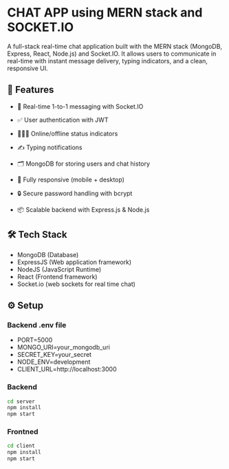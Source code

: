 # CHAT APP using MERN stack and SOCKET.IO 

A full-stack real-time chat application built with the MERN stack (MongoDB, Express, React, Node.js) and Socket.IO. It allows users to communicate in real-time with instant message delivery, typing indicators, and a clean, responsive UI.

## 🚀 Features

- 💬 Real-time 1-to-1 messaging with Socket.IO

- ✅ User authentication with JWT

- 🧑‍🤝‍🧑 Online/offline status indicators

- ✍️ Typing notifications

- 🗂️ MongoDB for storing users and chat history

- 📱 Fully responsive (mobile + desktop)

- 🔒 Secure password handling with bcrypt

- 📦 Scalable backend with Express.js & Node.js


## 🛠️ Tech Stack

- MongoDB (Database)
- ExpressJS (Web application framework)
- NodeJS (JavaScript Runtime)
- React (Frontend framework)
- Socket.io (web sockets for real time chat)


## ⚙️ Setup

### Backend .env file 
- PORT=5000
- MONGO_URI=your_mongodb_uri
- SECRET_KEY=your_secret
- NODE_ENV=development
- CLIENT_URL=http://localhost:3000

### Backend
```bash
cd server
npm install
npm start
```

### Frontned
```bash
cd client
npm install
npm start
```

